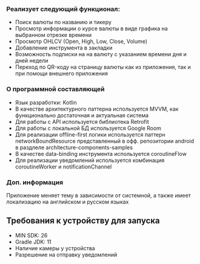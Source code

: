 ### Реализует следующий функционал:
* Поиск валюты по названию и тикеру
* Просмотр информации о курсе валюты в виде графика на выбранном отрезке времени
* Просмотр OHLCV (Open, High, Low, Close, Volume)
* Добавление инструмента в закладки
* Возможность подписки на на валюту с указанием времени дня и дней недели
* Переход по QR-коду на страницу валюты как из приложения, так и при помощи внешнего приложения

### О программной составляющей
* Язык разработки: Kotlin
* В качестве архитектурного паттерна используется MVVM, как функционально достаточная и актуальная система
* Для работы с API используется библиотека Retrofit
* Для работы с локальной БД используется Google Room
* Для реализации offline-first логики используется паттерн networkBoundResource представленный в офф. репозитории android в раздлеле architecture-components-samples
* В качестве data-binding инструмента используется coroutineFlow
* Для реализации уведомлений используется комбинация coroutineWorker и notificationChannel

### Доп. информация
Приложение меняет тему в зависимости от системной, а также имеет локализацию на английском и русском языках

## Требования к устройству для запуска
* MIN SDK: 26
* Gradle JDK: 11
* Наличие камеры у устройства
* Разрешение на отправку уведомлений
